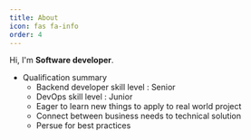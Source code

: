 ```yaml
---
title: About
icon: fas fa-info
order: 4
---
```


Hi, I'm **Software developer**.

- Qualification summary
  - Backend developer skill level : Senior
  - DevOps skill level : Junior
  - Eager to learn new things to apply to real world project
  - Connect between business needs to technical solution
  - Persue for best practices

<!-- > **Note**: Add Markdown syntax content to file `_tabs/about.md` and it will show up on this page. -->
